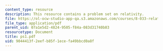 ```yaml
---
content_type: resource
description: This resource contains a problem set on relativity.
file: https://ol-ocw-studio-app-qa.s3.amazonaws.com/courses/8-033-relativity-fall-2006/9044413f2eefb85f1ecefa49bbcd0a8f_ps1.pdf
file_type: application/pdf
parent_uid: 07a1e5d2-4824-9505-f84a-083d31740b03
resourcetype: Document
title: ps1.pdf
uid: 9044413f-2eef-b85f-1ece-fa49bbcd0a8f
---
```

